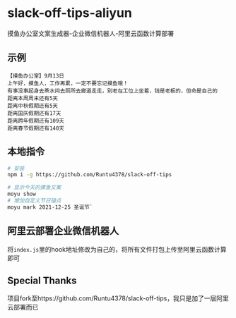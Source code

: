 # slack-off-tips-aliyun

摸鱼办公室文案生成器-企业微信机器人-阿里云函数计算部署

## 示例

```
【摸鱼办公室】9月13日
上午好，摸鱼人，工作再累，一定不要忘记摸鱼哦！
有事没事起身去茶水间去厕所去廊道走走，别老在工位上坐着，钱是老板的，但命是自己的
距离本周周末还有5天
距离中秋假期还有5天
距离国庆假期还有17天
距离跨年假期还有109天
距离春节假期还有140天
```

## 本地指令

```bash
# 安装
npm i -g https://github.com/Runtu4378/slack-off-tips

# 显示今天的摸鱼文案
moyu show
# 增加自定义节日锚点
moyu mark 2021-12-25 圣诞节`
```

## 阿里云部署企业微信机器人

将`index.js`里的hook地址修改为自己的，将所有文件打包上传至阿里云函数计算即可

## Special Thanks

项目fork至https://github.com/Runtu4378/slack-off-tips，我只是加了一层阿里云部署而已